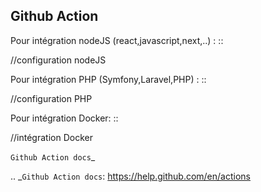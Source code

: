 ## Github Action


Pour intégration nodeJS (react,javascript,next,..) :
::

   //configuration nodeJS

Pour intégration PHP (Symfony,Laravel,PHP) :
::

   //configuration PHP

Pour intégration Docker:
::

   //intégration Docker


`Github Action docs`_

.. _`Github Action docs`: https://help.github.com/en/actions
